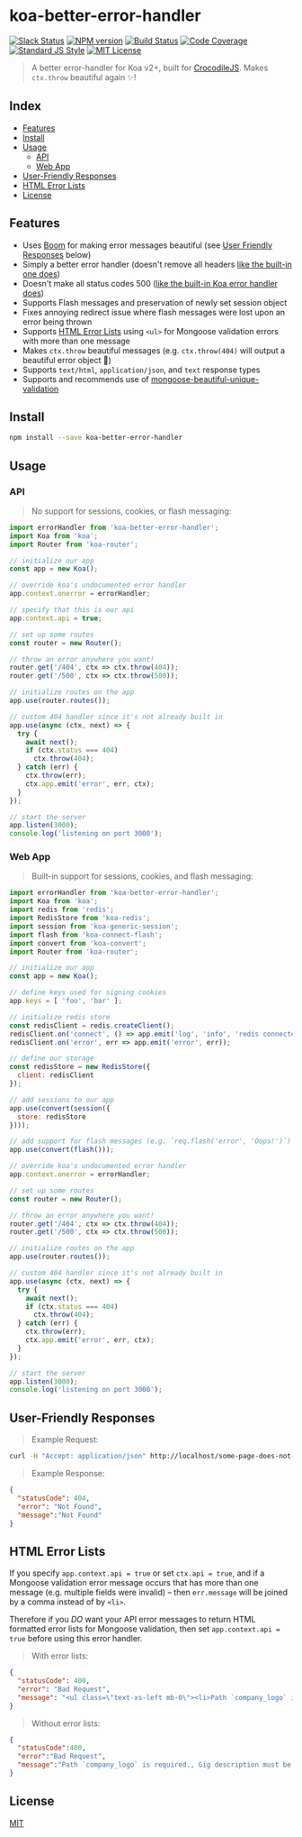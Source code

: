 
# koa-better-error-handler

[![Slack Status][slack-image]][slack-url]
[![NPM version][npm-image]][npm-url]
[![Build Status][build-image]][build-url]
[![Code Coverage][codecoverage-image]][codecoverage-url]
[![Standard JS Style][standard-image]][standard-url]
[![MIT License][license-image]][license-url]

> A better error-handler for Koa v2+, built for [CrocodileJS][crocodile-url].  Makes `ctx.throw` beautiful again :sparkles:!


## Index

* [Features](#features)
* [Install](#install)
* [Usage](#usage)
  - [API](#api)
  - [Web App](#web-app)
* [User-Friendly Responses](#user-friendly-responses)
* [HTML Error Lists](#html-error-lists)
* [License](#license)


## Features

* Uses [Boom][boom] for making error messages beautiful (see [User Friendly Responses](#user-friendly-responses) below)
* Simply a better error handler (doesn't remove all headers [like the built-in one does][gh-issue])
* Doesn't make all status codes 500 ([like the built-in Koa error handler does][gh-500-issue])
* Supports Flash messages and preservation of newly set session object
* Fixes annoying redirect issue where flash messages were lost upon an error being thrown
* Supports [HTML Error Lists](#html-error-lists) using `<ul>` for Mongoose validation errors with more than one message
* Makes `ctx.throw` beautiful messages (e.g. `ctx.throw(404)` will output a beautiful error object :hibiscus:)
* Supports `text/html`, `application/json`, and `text` response types
* Supports and recommends use of [mongoose-beautiful-unique-validation][mongoose-beautiful-unique-validation]


## Install

```bash
npm install --save koa-better-error-handler
```


## Usage

### API

> No support for sessions, cookies, or flash messaging:

```js
import errorHandler from 'koa-better-error-handler';
import Koa from 'koa';
import Router from 'koa-router';

// initialize our app
const app = new Koa();

// override koa's undocumented error handler
app.context.onerror = errorHandler;

// specify that this is our api
app.context.api = true;

// set up some routes
const router = new Router();

// throw an error anywhere you want!
router.get('/404', ctx => ctx.throw(404));
router.get('/500', ctx => ctx.throw(500));

// initialize routes on the app
app.use(router.routes());

// custom 404 handler since it's not already built in
app.use(async (ctx, next) => {
  try {
    await next();
    if (ctx.status === 404)
      ctx.throw(404);
  } catch (err) {
    ctx.throw(err);
    ctx.app.emit('error', err, ctx);
  }
});

// start the server
app.listen(3000);
console.log('listening on port 3000');
```

### Web App

> Built-in support for sessions, cookies, and flash messaging:

```js
import errorHandler from 'koa-better-error-handler';
import Koa from 'koa';
import redis from 'redis';
import RedisStore from 'koa-redis';
import session from 'koa-generic-session';
import flash from 'koa-connect-flash';
import convert from 'koa-convert';
import Router from 'koa-router';

// initialize our app
const app = new Koa();

// define keys used for signing cookies
app.keys = [ 'foo', 'bar' ];

// initialize redis store
const redisClient = redis.createClient();
redisClient.on('connect', () => app.emit('log', 'info', 'redis connected'));
redisClient.on('error', err => app.emit('error', err));

// define our storage
const redisStore = new RedisStore({
  client: redisClient
});

// add sessions to our app
app.use(convert(session({
  store: redisStore
})));

// add support for flash messages (e.g. `req.flash('error', 'Oops!')`)
app.use(convert(flash()));

// override koa's undocumented error handler
app.context.onerror = errorHandler;

// set up some routes
const router = new Router();

// throw an error anywhere you want!
router.get('/404', ctx => ctx.throw(404));
router.get('/500', ctx => ctx.throw(500));

// initialize routes on the app
app.use(router.routes());

// custom 404 handler since it's not already built in
app.use(async (ctx, next) => {
  try {
    await next();
    if (ctx.status === 404)
      ctx.throw(404);
  } catch (err) {
    ctx.throw(err);
    ctx.app.emit('error', err, ctx);
  }
});

// start the server
app.listen(3000);
console.log('listening on port 3000');
```


## User-Friendly Responses

> Example Request:

```bash
curl -H "Accept: application/json" http://localhost/some-page-does-not-exist
```

> Example Response:

```json
{
  "statusCode": 404,
  "error": "Not Found",
  "message":"Not Found"
}
```


## HTML Error Lists

If you specify `app.context.api = true` or set `ctx.api = true`, and if a Mongoose validation error message occurs that has more than one message (e.g. multiple fields were invalid) &ndash; then `err.message` will be joined by a comma instead of by `<li>`.

Therefore if you _DO_ want your API error messages to return HTML formatted error lists for Mongoose validation, then set `app.context.api = true` before using this error handler.

> With error lists:

```json
{
  "statusCode": 400,
  "error": "Bad Request",
  "message": "<ul class=\"text-xs-left mb-0\"><li>Path `company_logo` is required.</li><li>Gig description must be 100-300 characters.</li></ul>"
}
```

> Without error lists:

```json
{
  "statusCode":400,
  "error":"Bad Request",
  "message":"Path `company_logo` is required., Gig description must be 100-300 characters."
}
```


## License

[MIT][license-url]


[license-image]: http://img.shields.io/badge/license-MIT-blue.svg
[license-url]: LICENSE
[npm-image]: https://img.shields.io/npm/v/koa-better-error-handler.svg
[npm-url]: https://npmjs.org/package/koa-better-error-handler
[crocodile-url]: https://crocodilejs.com
[standard-image]: https://img.shields.io/badge/code%20style-standard%2Bes7-brightgreen.svg
[standard-url]: https://github.com/crocodilejs/eslint-config-crocodile
[slack-image]: http://slack.crocodilejs.com/badge.svg
[slack-url]: http://slack.crocodilejs.com
[build-image]: https://semaphoreci.com/api/v1/niftylettuce/koa-better-error-handler/branches/master/shields_badge.svg
[build-url]: https://semaphoreci.com/niftylettuce/koa-better-error-handler
[codecoverage-image]: https://codecov.io/gh/niftylettuce/koa-better-error-handler/branch/master/graph/badge.svg
[codecoverage-url]: https://codecov.io/gh/niftylettuce/koa-better-error-handler
[boom]: https://github.com/hapijs/boom
[gh-issue]: https://github.com/koajs/koa/issues/571
[gh-500-issue]: https://github.com/koajs/koa/blob/e4bcdecef295d7adbf5cce1bdc09adc0a24117b7/lib/context.js#L94-L140
[mongoose-beautiful-unique-validation]: https://github.com/BohdanTkachenko/mongoose-beautiful-unique-validation
